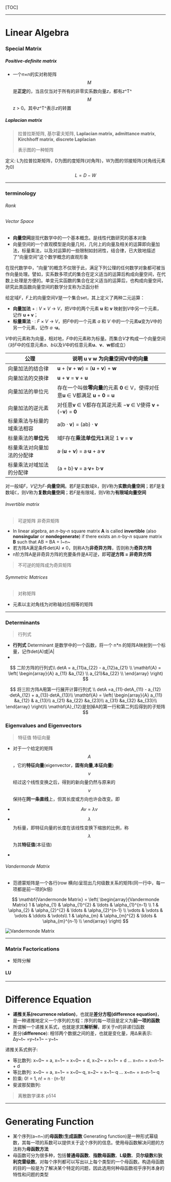 [TOC]



---

# Linear Algebra







### Special Matrix



##### Positive-definite matrix

-   一个*n*×*n*的实对称矩阵 $${\displaystyle M}$$是**正定**的，当且仅当对于所有的非零实系数向量*z*，都有*z*^T^$${\displaystyle M}$$z > 0。其中*z*^T^表示*z*的转置





##### Laplacian matrix

> 拉普拉斯矩阵, 基尔霍夫矩阵,  **Laplacian matrix,** **admittance matrix**, **Kirchhoff matrix**, **discrete Laplacian**
>
> 表示图的一种矩阵 

定义: L为拉普拉斯矩阵，D为图的度矩阵(对角阵)，W为图的邻接矩阵(对角线元素为0)
$$
L = D - W
$$







---

### terminology



###### Rank











###### Vector Space

-   **向量空间**是现代数学中的一个基本概念。是线性代数研究的基本对象
-   向量空间的一个直观模型是向量几何，几何上的向量及相关的运算即向量加法，标量乘法，以及对运算的一些限制如封闭性，结合律，已大致地描述了“向量空间”这个数学概念的直观形象


在现代数学中，“向量”的概念不仅限于此，满足下列公理的任何数学对象都可被当作向量处理。譬如，实系数多项式的集合在定义适当的运算后构成向量空间，在代数上处理是方便的。单变元实函数的集合在定义适当的运算后，也构成向量空间，研究此类函数向量空间的数学分支称为泛函分析



给定域*F*，*F*上的向量空间*V*是一个集合set，其上定义了两种二元运算：

-   **向量加法** + : *V* × *V* → *V*，把*V*中的两个元素 **u** 和 **v** 映射到*V*中另一个元素，记作 **u + v**；
-   **标量乘法** · : *F* × *V* → *V*，把*F*中的一个元素 *a* 和 *V* 中的一个元素**u**变为*V*中的另一个元素，记作 *a* **·u**。

*V*中的元素称为向量，相对地，*F*中的元素称为标量。而集合*V*才构成一个向量空间（对*F*中的任意元素*a*、*b*以及*V*中的任意元素**u**、**v**、**w**都成立）



| 公理            | 说明 u v w 为向量空间V中的向量                      |
| ------------- | ---------------------------------------- |
| 向量加法的结合律      | **u** + (**v** + **w**) = (**u** + **v**) + **w** |
| 向量加法的交换律      | **u** + **v** = **v** + **u**            |
| 向量加法的单位元      | 存在一个叫做**零向量**的元素 **0** ∈ V，使得对任意**u** ∈ V都满足 **u** + **0** = **u** |
| 向量加法的逆元素      | 对任意**v** ∈ V都存在其逆元素 −**v** ∈ V使得 **v** + (−**v**) = **0** |
| 标量乘法与标量的域乘法相容 | a(b · **v**) = (ab) · **v**              |
| 标量乘法的**单位元**  | 域F存在**乘法单位元1**满足 1 **v** = **v**         |
| 标量乘法对向量加法的分配律 | a·(**u** + **v**) = a·**u** + a·**v**    |
| 标量乘法对域加法的分配律  | (a + b)·**v** = a·**v**+ b·**v**         |

对一般域*F*，*V*记为*F*-**向量空间**。若*F*是实数域ℝ，则*V*称为**实数向量空间**；若*F*是复数域ℂ，则*V*称为**复数向量空间**；若*F*是有限域，则*V*称为**有限域向量空间**



###### Invertible matrix

>   可逆矩阵 非奇异矩阵

-   In linear algebra, an *n*-by-*n* square matrix **A** is called **invertible** (also **nonsingular** or **nondegenerate**) if there exists an *n*-by-*n* square matrix **B** such that AB = BA = I~n~
-   若方阵A满足条件det(A) ≠ 0，则称A为**非奇异方阵**，否则称为**奇异方阵**
-   n阶方阵A是非奇异方阵的充要条件是A可逆，即**可逆方阵 = 非奇异方阵**




>   不可逆的矩阵成为奇异矩阵



###### Symmetric Matrices

>   对称矩阵

-   元素以主对角线为对称轴对应相等的矩阵

---

### Determinants

>   行列式

-   **行列式** Determinant 是数学中的一个函数，将一个 n*n 的矩阵A映射到一个标量，记作det(A)或|A|
-   ​



$$
二阶方阵的行列式\\
detA = a_{11}a_{22} - a_{12}a_{21} \\
\mathbf{A} =
\left( \begin{array}{A}
a_{11} &a_{12} \\
a_{21}&a_{22} \\
\end{array} \right)
$$




$$
将三阶方阵A用第一行展开计算行列式 \\
detA =a_{11}·detA_{11} - a_{12}·detA_{12} + a_{13}·detA_{13}\\
\mathbf{A} =
\left( \begin{array}{A}
a_{11} &a_{12} & a_{13}\\
a_{21} &a_{22} &a_{23}\\
a_{31} &a_{32} &a_{33}\\
\end{array} \right)\\
\mathbf{A}_{12}是划掉A的第一行和第二列后得到的子矩阵
$$





### Eigenvalues and Eigenvectors

>   特征值 特征向量

-   对于一个给定的矩阵$$\displaystyle A$$，它的**特征向量**(eigenvector，**固有向量**,**本征向量**)$$\displaystyle v$$ 经过这个线性变换之后，得到的新向量仍然与原来的$${\displaystyle v}$$ 保持在**同一条直线**上，但其长度或方向也许会改变。即

-   $${\displaystyle Av=\lambda v}$$

-   $$\lambda$$为标量，即特征向量的长度在该线性变换下缩放的比例，称$$\displaystyle \lambda $$ 为其**特征值**(本征值)

-   ​




###### Vandermonde Matrix

-   范德蒙矩阵是一个各行(row 横向)呈现出几何级数关系的矩阵(同一行中，每一项都是前一项的k倍)


$$
\mathbf{Vandermonde Matrix} =
\left( \begin{array}{Vandermonde Matrix}
1 & \alpha_{1} & \alpha_{1}^{2} & \ldots & \alpha_{1}^{n-1} \\
1 & \alpha_{2} & \alpha_{2}^{2} & \ldots & \alpha_{2}^{n-1} \\
\vdots & \vdots & \vdots & \ddots  & \vdots\\
1 & \alpha_{m} & \alpha_{m}^{2} & \ldots & \alpha_{m}^{n-1} \\
\end{array} \right)
$$





![Vandermonde Matrix](http://op4fcrj8y.bkt.clouddn.com/18-4-16/77407270.jpg)









---

### Matrix Factorications

-   矩阵分解



#### LU





---

# Difference Equation

-   **递推关系(recurrence relation)**，也就是**差分方程(difference equation)**，是一种递推地定义一个序列的方程：序列的每一项目是定义为**前一项的函数**
-   所谓解一个递推关系式，也就是求其**解析解**，即关于*n*的非递归函数
-   差分(**difference**): 相邻两个数据之间的差，也就是变化量，用Δ来表示: Δy~t~ =y~t+1~ – y~t~

递推关系式例子:

-   等比数列: x~0~ = a, x~1~ = x~0~ + d,  x~2~ = x~1~ + d ... x~n~ = x~n-1~ + d
-   等比数列: x~0~ = a, x~1~ = x~0~·q, x~2~ = x~1~·q ... x~n~ = x~n-1~·q
-   阶乘: 0! = 1, n! = n · (n-1)!
-   斐波那契数列: 

>   离散数学课本 p514



---

# Generating Function

-   某个序列(a~n~)的**母函数**(**生成函数** Generating function)是一种形式幂级数，其每一项的系数可以提供关于这个序列的信息。使用母函数解决问题的方法称为**母函数方法**
-   母函数可分为很多种，包括**普通母函数**、**指数母函数**、**L级数**、**贝尔级数**和**狄利克雷级数**。对每个序列都可以写出以上每个类型的一个母函数。构造母函数的目的一般是为了解决某个特定的问题，因此选用何种母函数视乎序列本身的特性和问题的类型   

